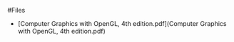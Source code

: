 #Files
* [Computer Graphics with OpenGL, 4th edition.pdf](Computer Graphics with OpenGL, 4th edition.pdf)
